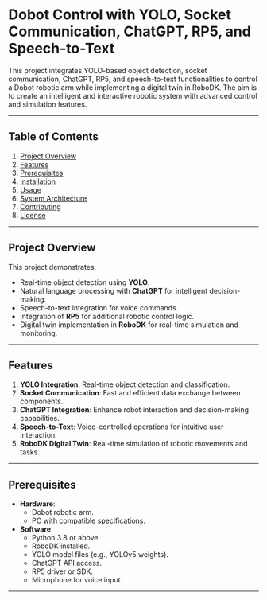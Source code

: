 # Dobot Control with YOLO, Socket Communication, ChatGPT, RP5, and Speech-to-Text

This project integrates YOLO-based object detection, socket communication, ChatGPT, RP5, and speech-to-text functionalities to control a Dobot robotic arm while implementing a digital twin in RoboDK. The aim is to create an intelligent and interactive robotic system with advanced control and simulation features.

---

## Table of Contents
1. [Project Overview](#project-overview)
2. [Features](#features)
3. [Prerequisites](#prerequisites)
4. [Installation](#installation)
5. [Usage](#usage)
6. [System Architecture](#system-architecture)
7. [Contributing](#contributing)
8. [License](#license)

---

## Project Overview
This project demonstrates:
- Real-time object detection using **YOLO**.
- Natural language processing with **ChatGPT** for intelligent decision-making.
- Speech-to-text integration for voice commands.
- Integration of **RP5** for additional robotic control logic.
- Digital twin implementation in **RoboDK** for real-time simulation and monitoring.

---

## Features
1. **YOLO Integration**: Real-time object detection and classification.
2. **Socket Communication**: Fast and efficient data exchange between components.
3. **ChatGPT Integration**: Enhance robot interaction and decision-making capabilities.
4. **Speech-to-Text**: Voice-controlled operations for intuitive user interaction.
5. **RoboDK Digital Twin**: Real-time simulation of robotic movements and tasks.

---

## Prerequisites
- **Hardware**:
  - Dobot robotic arm.
  - PC with compatible specifications.
- **Software**:
  - Python 3.8 or above.
  - RoboDK installed.
  - YOLO model files (e.g., YOLOv5 weights).
  - ChatGPT API access.
  - RP5 driver or SDK.
  - Microphone for voice input.

---
